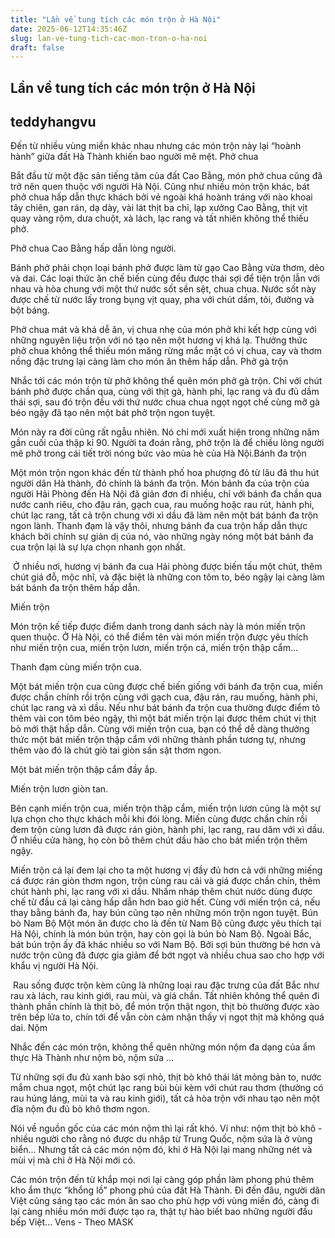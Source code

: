 ```yaml
---
title: "Lần về tung tích các món trộn ở Hà Nội"
date: 2025-06-12T14:35:46Z
slug: lan-ve-tung-tich-cac-mon-tron-o-ha-noi
draft: false
---
```


## Lần về tung tích các món trộn ở Hà Nội

## teddyhangvu

Đến từ nhiều vùng miền khác nhau nhưng các món trộn này lại “hoành hành” giữa đất Hà Thành khiến bao người mê mệt.
Phở chua

Bắt đầu từ một đặc sản tiếng tăm của đất Cao Bằng, món phở chua cũng đã trở nên quen thuộc với người Hà Nội. Cũng như nhiều món trộn khác, bát phở chua hấp dẫn thực khách bởi vẻ ngoài khá hoành tráng với nào khoai tây chiên, gan rán, dạ dày, vài lát thịt ba chỉ, lạp xưởng Cao Bằng, thịt vịt quay vàng rộm, dưa chuột, xà lách, lạc rang và tất nhiên không thể thiếu phở.


Phở chua Cao Bằng hấp dẫn lòng người.

Bánh phở phải chọn loại bánh phở được làm từ gạo Cao Bằng vừa thơm, dẻo và dai. Các loại thức ăn chế biến cùng đều được thái sợi để tiện trộn lẫn với nhau và hòa chung với một thứ nước sốt sền sệt, chua chua. Nước sốt này được chế từ nước lấy trong bụng vịt quay, pha với chút dấm, tỏi, đường và bột báng.

Phở chua mát và khá dễ ăn, vị chua nhẹ của món phở khi kết hợp cùng với những nguyên liệu trộn với nó tạo nên một hương vị khá lạ. Thưởng thức phở chua không thể thiếu món măng rừng mắc mật có vị chua, cay và thơm nồng đặc trưng lại càng làm cho món ăn thêm hấp dẫn.
Phở gà trộn

Nhắc tới các món trộn từ phở không thể quên món phở gà trộn. Chỉ với chút bánh phở được chần qua, cùng với thịt gà, hành phi, lạc rang và đu đủ dầm thái sợi, sau đó trộn đều với thứ nước chua chua ngọt ngọt chế cùng mỡ gà béo ngậy đã tạo nên một bát phở trộn ngon tuyệt.



Món này ra đời cũng rất ngẫu nhiên. Nó chỉ mới xuất hiện trong những năm gần cuối của thập kỉ 90. Người ta đoán rằng, phở trộn là để chiều lòng người mê phở trong cái tiết trời nóng bức vào mùa hè của Hà Nội.​
Bánh đa trộn 

Một món trộn ngon khác đến từ thành phố hoa phượng đỏ từ lâu đã thu hút người dân Hà thành, đó chính là bánh đa trộn. Món bánh đa của trộn của người Hải Phòng đến Hà Nội đã giản đơn đi nhiều, chỉ với bánh đa chần qua nước canh riêu, cho đậu rán, gạch cua, rau muống hoặc rau rút, hành phi, chút lạc rang, tất cả trộn chung với xì dầu đã làm nên một bát bánh đa trộn ngon lành. Thanh đạm là vậy thôi, nhưng bánh đa cua trộn hấp dẫn thực khách bởi chính sự giản dị của nó, vào những ngày nóng một bát bánh đa cua trộn lại là sự lựa chọn nhanh gọn nhất.

​
Ở nhiều nơi, hương vị bánh đa cua Hải phòng được biến tấu một chút, thêm chút giá đỗ, mộc nhĩ, và đặc biệt là những con tôm to, béo ngậy lại càng làm bát bánh đa trộn thêm hấp dẫn.

Miến trộn

Món trộn kế tiếp được điểm danh trong danh sách này là món miến trộn quen thuộc. Ở Hà Nội, có thể điểm tên vài món miến trộn được yêu thích như miến trộn cua, miến trộn lươn, miến trộn cá, miến trộn thập cẩm…


Thanh đạm cùng miến trộn cua.

Một bát miến trộn cua cũng được chế biến giống với bánh đa trộn cua, miến được chần chính rồi trộn cùng với gạch cua, đậu rán, rau muống, hành phi, chút lạc rang và xì dầu. Nếu như bát bánh đa trộn cua thường được điểm tô thêm vài con tôm béo ngậy, thì một bát miến trộn lại được thêm chút vị thịt bò mới thật hấp dẫn. Cùng với miến trộn cua, bạn có thể dễ dàng thưởng thức một bát miến trộn thập cẩm với những thành phần tương tự, nhưng thêm vào đó là chút giò tai giòn sần sật thơm ngon.


Một bát miến trộn thập cẩm đầy ắp.



Miến trộn lươn giòn tan.

Bên cạnh miến trộn cua, miến trộn thập cẩm, miến trộn lươn cũng là một sự lựa chọn cho thực khách mỗi khi đói lòng. Miến cùng được chần chín rồi đem trộn cùng lươn đã được rán giòn, hành phi, lạc rang, rau dăm với xì dầu. Ở nhiều cửa hàng, họ còn bỏ thêm chút dầu hào cho bát miến trộn thêm ngậy. 



Miến trộn cá lại đem lại cho ta một hương vị đầy đủ hơn cả với những miếng cá được rán giòn thơm ngon, trộn cùng rau cải và giá được chần chín, thêm chút hành phi, lạc rang với xì dầu. Nhấm nháp thêm chút nước dùng được chế từ đầu cá lại càng hấp dẫn hơn bao giờ hết. Cùng với miến trộn cá, nếu thay bằng bánh đa, hay bún cũng tạo nên những món trộn ngon tuyệt.
Bún bò Nam Bộ
Một món ăn được cho là đến từ Nam Bộ cũng được yêu thích tại Hà Nội, chính là món bún trộn, hay còn gọi là bún bò Nam Bộ. Ngoài Bắc, bát bún trộn ấy đã khác nhiều so với Nam Bộ. Bởi sợi bún thường bé hơn và nước trộn cũng đã được gia giảm để bớt ngọt và nhiều chua sao cho hợp với khẩu vị người Hà Nội.

​
Rau sống được trộn kèm cũng là những loại rau đặc trưng của đất Bắc như rau xà lách, rau kinh giới, rau mùi, và giá chần. Tất nhiên không thể quên đi thành phần chính là thịt bò, để món trộn thật ngon, thịt bò thường được xào trên bếp lửa to, chín tới để vẫn còn cảm nhận thấy vị ngọt thịt mà không quá dai.
Nộm 

Nhắc đến các món trộn, không thể quên những món nộm đa dạng của ẩm thực Hà Thành như nộm bò, nộm sứa …

Từ những sợi đu đủ xanh bào sợi nhỏ, thịt bò khô thái lát mỏng bản to, nước mắm chua ngọt, một chút lạc rang bùi bùi kèm với chút rau thơm (thường có rau húng láng, mùi ta và rau kinh giới), tất cả hòa trộn với nhau tạo nên một đĩa nộm đu đủ bò khô thơm ngon. 



Nói về nguồn gốc của các món nộm thì lại rất khó. Ví như: nộm thịt bò khô - nhiều người cho rằng nó được du nhập từ Trung Quốc, nộm sứa là ở vùng biển... Nhưng tất cả các món nộm đó, khi ở Hà Nội lại mang những nét và mùi vị mà chỉ ở Hà Nội mới có. 

Các món trộn đến từ khắp mọi nơi lại càng góp phần làm phong phú thêm kho ẩm thực “khổng lồ” phong phú của đất Hà Thành. Đi đến đâu, người dân Việt cũng sáng tạo các món ăn sao cho phù hợp với vùng miền đó, càng đi lại càng nhiều món mới được tạo ra, thật tự hào biết bao những người đầu bếp Việt…
Vens - Theo MASK